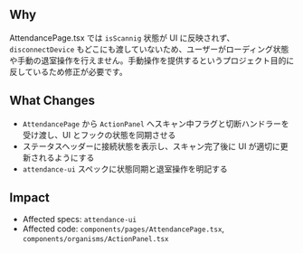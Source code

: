 ## Why

AttendancePage.tsx では `isScannig` 状態が UI に反映されず、`disconnectDevice` もどこにも渡していないため、ユーザーがローディング状態や手動の退室操作を行えません。手動操作を提供するというプロジェクト目的に反しているため修正が必要です。

## What Changes

- `AttendancePage` から `ActionPanel` へスキャン中フラグと切断ハンドラーを受け渡し、UI とフックの状態を同期させる
- ステータスヘッダーに接続状態を表示し、スキャン完了後に UI が適切に更新されるようにする
- `attendance-ui` スペックに状態同期と退室操作を明記する

## Impact

- Affected specs: `attendance-ui`
- Affected code: `components/pages/AttendancePage.tsx`, `components/organisms/ActionPanel.tsx`
